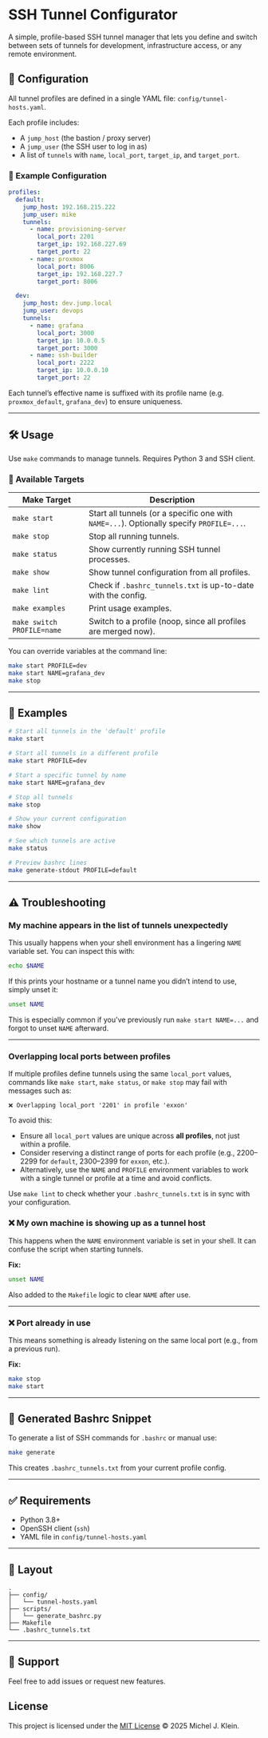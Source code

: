 # SSH Tunnel Configurator

A simple, profile-based SSH tunnel manager that lets you define and switch between sets of tunnels for development, infrastructure access, or any remote environment.

## 📁 Configuration

All tunnel profiles are defined in a single YAML file: `config/tunnel-hosts.yaml`.

Each profile includes:

- A `jump_host` (the bastion / proxy server)
- A `jump_user` (the SSH user to log in as)
- A list of `tunnels` with `name`, `local_port`, `target_ip`, and `target_port`.

### 🔧 Example Configuration

```yaml
profiles:
  default:
    jump_host: 192.168.215.222
    jump_user: mike
    tunnels:
      - name: provisioning-server
        local_port: 2201
        target_ip: 192.168.227.69
        target_port: 22
      - name: proxmox
        local_port: 8006
        target_ip: 192.168.227.7
        target_port: 8006

  dev:
    jump_host: dev.jump.local
    jump_user: devops
    tunnels:
      - name: grafana
        local_port: 3000
        target_ip: 10.0.0.5
        target_port: 3000
      - name: ssh-builder
        local_port: 2222
        target_ip: 10.0.0.10
        target_port: 22
```

Each tunnel’s effective name is suffixed with its profile name (e.g. `proxmox_default`, `grafana_dev`) to ensure uniqueness.

---

## 🛠 Usage

Use `make` commands to manage tunnels. Requires Python 3 and SSH client.

### 🔄 Available Targets

| Make Target      | Description |
|------------------|-------------|
| `make start`     | Start all tunnels (or a specific one with `NAME=...`). Optionally specify `PROFILE=...`. |
| `make stop`      | Stop all running tunnels. |
| `make status`    | Show currently running SSH tunnel processes. |
| `make show`      | Show tunnel configuration from all profiles. |
| `make lint`      | Check if `.bashrc_tunnels.txt` is up-to-date with the config. |
| `make examples`  | Print usage examples. |
| `make switch PROFILE=name` | Switch to a profile (noop, since all profiles are merged now). |

You can override variables at the command line:

```bash
make start PROFILE=dev
make start NAME=grafana_dev
make stop
```

---

## 🧪 Examples

```bash
# Start all tunnels in the 'default' profile
make start

# Start all tunnels in a different profile
make start PROFILE=dev

# Start a specific tunnel by name
make start NAME=grafana_dev

# Stop all tunnels
make stop

# Show your current configuration
make show

# See which tunnels are active
make status

# Preview bashrc lines
make generate-stdout PROFILE=default
```

---

## ⚠️ Troubleshooting

### My machine appears in the list of tunnels unexpectedly

This usually happens when your shell environment has a lingering `NAME` variable set. You can inspect this with:

```bash
echo $NAME
```

If this prints your hostname or a tunnel name you didn’t intend to use, simply unset it:

```bash
unset NAME
```

This is especially common if you've previously run `make start NAME=...` and forgot to unset `NAME` afterward.

---

### Overlapping local ports between profiles

If multiple profiles define tunnels using the same `local_port` values, commands like `make start`, `make status`, or `make stop` may fail with messages such as:

```
❌ Overlapping local_port '2201' in profile 'exxon'
```

To avoid this:

- Ensure all `local_port` values are unique across **all profiles**, not just within a profile.
- Consider reserving a distinct range of ports for each profile (e.g., 2200–2299 for `default`, 2300–2399 for `exxon`, etc.).
- Alternatively, use the `NAME` and `PROFILE` environment variables to work with a single tunnel or profile at a time and avoid conflicts.

Use `make lint` to check whether your `.bashrc_tunnels.txt` is in sync with your configuration.

### ❌ My own machine is showing up as a tunnel host

This happens when the `NAME` environment variable is set in your shell. It can confuse the script when starting tunnels.

**Fix:**

```bash
unset NAME
```

Also added to the `Makefile` logic to clear `NAME` after use.

---

### ❌ Port already in use

This means something is already listening on the same local port (e.g., from a previous run).

**Fix:**

```bash
make stop
make start
```

---

## 📜 Generated Bashrc Snippet

To generate a list of SSH commands for `.bashrc` or manual use:

```bash
make generate
```

This creates `.bashrc_tunnels.txt` from your current profile config.

---

## ✅ Requirements

- Python 3.8+
- OpenSSH client (`ssh`)
- YAML file in `config/tunnel-hosts.yaml`

---

## 📂 Layout

```
.
├── config/
│   └── tunnel-hosts.yaml
├── scripts/
│   └── generate_bashrc.py
├── Makefile
└── .bashrc_tunnels.txt
```

---

## 🙋 Support

Feel free to add issues or request new features.

## License

This project is licensed under the [MIT License](LICENSE) © 2025 Michel J. Klein.
